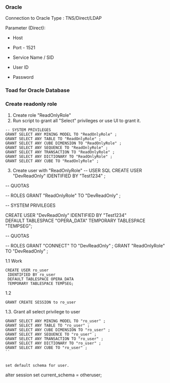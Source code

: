 ### Oracle

Connection to Oracle
Type : TNS/Direct/LDAP


Parameter (Direct):
* Host
* Port - 1521
* Service Name  / SID

* User ID
* Password

### Toad for Oracle Database



### Create readonly role 
1. Create role "ReadOnlyRole"
2. Run script to grant all "Select" privileges or use UI to grant it.
```
-- SYSTEM PRIVILEGES
GRANT SELECT ANY MINING MODEL TO "ReadOnlyRole" ;
GRANT SELECT ANY TABLE TO "ReadOnlyRole" ;
GRANT SELECT ANY CUBE DIMENSION TO "ReadOnlyRole" ;
GRANT SELECT ANY SEQUENCE TO "ReadOnlyRole" ;
GRANT SELECT ANY TRANSACTION TO "ReadOnlyRole" ;
GRANT SELECT ANY DICTIONARY TO "ReadOnlyRole" ;
GRANT SELECT ANY CUBE TO "ReadOnlyRole" ;
```

3. Create user with "ReadOnlyRole" 
-- USER SQL
CREATE USER "DevReadOnly" IDENTIFIED BY "Test1234"  ;

-- QUOTAS

-- ROLES
GRANT "ReadOnlyRole" TO "DevReadOnly" ;

-- SYSTEM PRIVILEGES

CREATE USER "DevReadOnly" IDENTIFIED BY "Test1234"  
DEFAULT TABLESPACE "OPERA_DATA"
TEMPORARY TABLESPACE "TEMPSEG";

-- QUOTAS

-- ROLES
GRANT "CONNECT" TO "DevReadOnly" ;
GRANT "ReadOnlyRole" TO "DevReadOnly" ;


1.1 Work
```
CREATE USER ro_user
 IDENTIFIED BY ro_user
 DEFAULT TABLESPACE OPERA_DATA
 TEMPORARY TABLESPACE TEMPSEG;
```

1.2 
```
GRANT CREATE SESSION to ro_user
```

1.3. Grant all select privilege to user
```
GRANT SELECT ANY MINING MODEL TO "ro_user" ;
GRANT SELECT ANY TABLE TO "ro_user" ;
GRANT SELECT ANY CUBE DIMENSION TO "ro_user" ;
GRANT SELECT ANY SEQUENCE TO "ro_user" ;
GRANT SELECT ANY TRANSACTION TO "ro_user" ;
GRANT SELECT ANY DICTIONARY TO "ro_user" ;
GRANT SELECT ANY CUBE TO "ro_user" ;
``


set default schema for user.
````
alter session set current_schema = otheruser; 
```